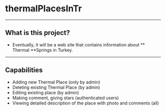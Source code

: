 # thermalPlacesInTr
***
## What is this project?
- Eventually, it will be a web site that contains information about ** Thermal **Springs in Turkey.
***
## Capabilities
- Adding new Thermal Place (only by admin)
- Deleting existing Thermal Place (by admin)
- Editing existing place (by admin)
- Making comment, giving stars (authenticated users)
- Viewing detailed description of the place with photo and comments (all)
